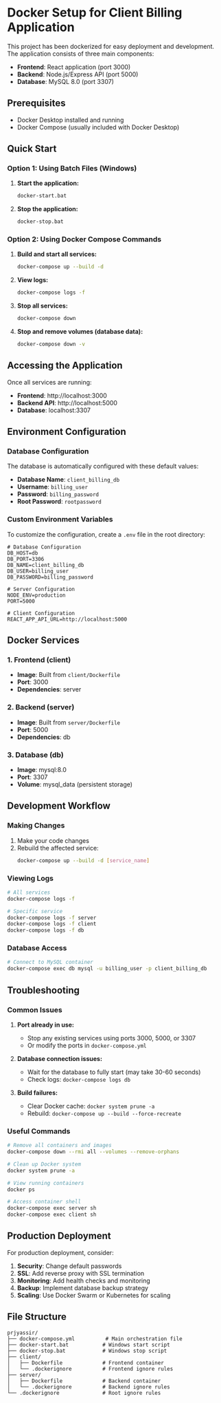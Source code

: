 # Docker Setup for Client Billing Application

This project has been dockerized for easy deployment and development. The application consists of three main components:

- **Frontend**: React application (port 3000)
- **Backend**: Node.js/Express API (port 5000)
- **Database**: MySQL 8.0 (port 3307)

## Prerequisites

- Docker Desktop installed and running
- Docker Compose (usually included with Docker Desktop)

## Quick Start

### Option 1: Using Batch Files (Windows)

1. **Start the application:**

   ```bash
   docker-start.bat
   ```

2. **Stop the application:**
   ```bash
   docker-stop.bat
   ```

### Option 2: Using Docker Compose Commands

1. **Build and start all services:**

   ```bash
   docker-compose up --build -d
   ```

2. **View logs:**

   ```bash
   docker-compose logs -f
   ```

3. **Stop all services:**

   ```bash
   docker-compose down
   ```

4. **Stop and remove volumes (database data):**
   ```bash
   docker-compose down -v
   ```

## Accessing the Application

Once all services are running:

- **Frontend**: http://localhost:3000
- **Backend API**: http://localhost:5000
- **Database**: localhost:3307

## Environment Configuration

### Database Configuration

The database is automatically configured with these default values:

- **Database Name**: `client_billing_db`
- **Username**: `billing_user`
- **Password**: `billing_password`
- **Root Password**: `rootpassword`

### Custom Environment Variables

To customize the configuration, create a `.env` file in the root directory:

```env
# Database Configuration
DB_HOST=db
DB_PORT=3306
DB_NAME=client_billing_db
DB_USER=billing_user
DB_PASSWORD=billing_password

# Server Configuration
NODE_ENV=production
PORT=5000

# Client Configuration
REACT_APP_API_URL=http://localhost:5000
```

## Docker Services

### 1. Frontend (client)

- **Image**: Built from `client/Dockerfile`
- **Port**: 3000
- **Dependencies**: server

### 2. Backend (server)

- **Image**: Built from `server/Dockerfile`
- **Port**: 5000
- **Dependencies**: db

### 3. Database (db)

- **Image**: mysql:8.0
- **Port**: 3307
- **Volume**: mysql_data (persistent storage)

## Development Workflow

### Making Changes

1. Make your code changes
2. Rebuild the affected service:
   ```bash
   docker-compose up --build -d [service_name]
   ```

### Viewing Logs

```bash
# All services
docker-compose logs -f

# Specific service
docker-compose logs -f server
docker-compose logs -f client
docker-compose logs -f db
```

### Database Access

```bash
# Connect to MySQL container
docker-compose exec db mysql -u billing_user -p client_billing_db
```

## Troubleshooting

### Common Issues

1. **Port already in use:**

   - Stop any existing services using ports 3000, 5000, or 3307
   - Or modify the ports in `docker-compose.yml`

2. **Database connection issues:**

   - Wait for the database to fully start (may take 30-60 seconds)
   - Check logs: `docker-compose logs db`

3. **Build failures:**
   - Clear Docker cache: `docker system prune -a`
   - Rebuild: `docker-compose up --build --force-recreate`

### Useful Commands

```bash
# Remove all containers and images
docker-compose down --rmi all --volumes --remove-orphans

# Clean up Docker system
docker system prune -a

# View running containers
docker ps

# Access container shell
docker-compose exec server sh
docker-compose exec client sh
```

## Production Deployment

For production deployment, consider:

1. **Security**: Change default passwords
2. **SSL**: Add reverse proxy with SSL termination
3. **Monitoring**: Add health checks and monitoring
4. **Backup**: Implement database backup strategy
5. **Scaling**: Use Docker Swarm or Kubernetes for scaling

## File Structure

```
prjyassir/
├── docker-compose.yml          # Main orchestration file
├── docker-start.bat           # Windows start script
├── docker-stop.bat            # Windows stop script
├── client/
│   ├── Dockerfile             # Frontend container
│   └── .dockerignore          # Frontend ignore rules
├── server/
│   ├── Dockerfile             # Backend container
│   └── .dockerignore          # Backend ignore rules
└── .dockerignore              # Root ignore rules
```
